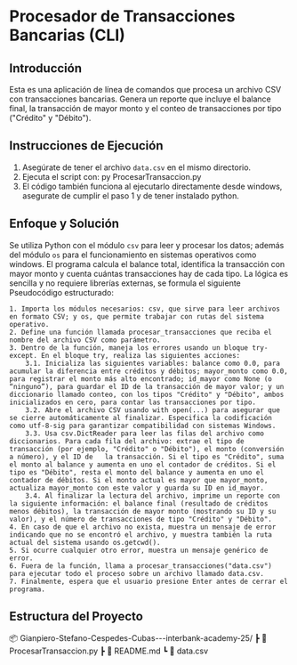 # Procesador de Transacciones Bancarias (CLI)

## Introducción
Esta es una aplicación de línea de comandos que procesa un archivo CSV con transacciones bancarias. Genera un reporte que incluye el balance final, la transacción de mayor monto y el conteo de transacciones por tipo ("Crédito" y "Débito").

## Instrucciones de Ejecución
1. Asegúrate de tener el archivo `data.csv` en el mismo directorio.
2. Ejecuta el script con:
    py ProcesarTransaccion.py
3. El código también funciona al ejecutarlo directamente desde windows, asegurate de cumplir el paso 1 y de tener instalado python.

## Enfoque y Solución
Se utiliza Python con el módulo `csv` para leer y procesar los datos; además del módulo `os` para el funcionamiento en sistemas operativos como windows. El programa calcula el balance total, identifica la transacción con mayor monto y cuenta cuántas transacciones hay de cada tipo. La lógica es sencilla y no requiere librerías externas, se formula el siguiente Pseudocódigo estructurado:
    
    1. Importa los módulos necesarios: csv, que sirve para leer archivos en formato CSV; y os, que permite trabajar con rutas del sistema operativo.
    2. Define una función llamada procesar_transacciones que reciba el nombre del archivo CSV como parámetro.
    3. Dentro de la función, maneja los errores usando un bloque try-except. En el bloque try, realiza las siguientes acciones:
        3.1. Inicializa las siguientes variables: balance como 0.0, para acumular la diferencia entre créditos y débitos; mayor_monto como 0.0, para registrar el monto más alto encontrado; id_mayor como None (o “ninguno”), para guardar el ID de la transacción de mayor valor; y un diccionario llamado conteo, con los tipos "Crédito" y "Débito", ambos inicializados en cero, para contar las transacciones por tipo.
        3.2. Abre el archivo CSV usando with open(...) para asegurar que se cierre automáticamente al finalizar. Especifica la codificación como utf-8-sig para garantizar compatibilidad con sistemas Windows.
        3.3. Usa csv.DictReader para leer las filas del archivo como diccionarios. Para cada fila del archivo: extrae el tipo de transacción (por ejemplo, "Crédito" o "Débito"), el monto (conversión a número), y el ID de   la transacción. Si el tipo es "Crédito", suma el monto al balance y aumenta en uno el contador de créditos. Si el tipo es "Débito", resta el monto del balance y aumenta en uno el contador de débitos. Si el monto actual es mayor que mayor_monto, actualiza mayor_monto con este valor y guarda su ID en id_mayor.
        3.4. Al finalizar la lectura del archivo, imprime un reporte con la siguiente información: el balance final (resultado de créditos menos débitos), la transacción de mayor monto (mostrando su ID y su valor), y el número de transacciones de tipo "Crédito" y "Débito".
    4. En caso de que el archivo no exista, muestra un mensaje de error indicando que no se encontró el archivo, y muestra también la ruta actual del sistema usando os.getcwd().
    5. Si ocurre cualquier otro error, muestra un mensaje genérico de error.
    6. Fuera de la función, llama a procesar_transacciones("data.csv") para ejecutar todo el proceso sobre un archivo llamado data.csv.
    7. Finalmente, espera que el usuario presione Enter antes de cerrar el programa.

## Estructura del Proyecto
📦 Gianpiero-Stefano-Cespedes-Cubas---interbank-academy-25/
 ┣ 📄 ProcesarTransaccion.py
 ┣ 📄 README.md
 ┗ 📄 data.csv

